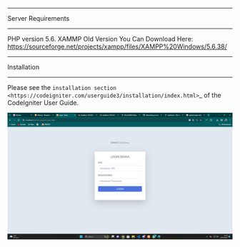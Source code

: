 *******************
Server Requirements
*******************

PHP version 5.6.
XAMMP Old Version You Can Download Here: 
https://sourceforge.net/projects/xampp/files/XAMPP%20Windows/5.6.38/

************
Installation
************

Please see the `installation section <https://codeigniter.com/userguide3/installation/index.html>`_
of the CodeIgniter User Guide.

![My Image](./img/login%20siswa.png)
